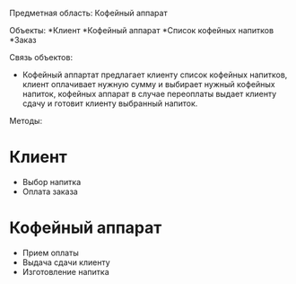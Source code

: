 Предметная область: Кофейный аппарат

Объекты:
*Клиент
*Кофейный аппарат
*Список кофейных напитков
*Заказ 

Связь объектов:
* Кофейный аппартат предлагает клиенту список кофейных напитков, клиент оплачивает нужную сумму и выбирает нужный кофейных напиток, кофейных аппарат в случае переоплаты выдает клиенту сдачу и готовит клиенту выбранный напиток.

Методы:
# Клиент
* Выбор напитка
* Оплата заказа

# Кофейный аппарат 
* Прием оплаты 
* Выдача сдачи клиенту
* Изготовление напитка